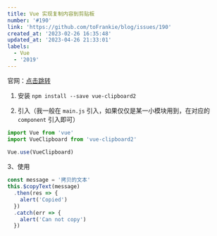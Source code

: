 ```yaml
---
title: Vue 实现复制内容到剪贴板
number: '#190'
link: 'https://github.com/toFrankie/blog/issues/190'
created_at: '2023-02-26 16:35:48'
updated_at: '2023-04-26 21:33:01'
labels:
  - Vue
  - '2019'
---
```

官网：[点击跳转](https://www.npmjs.com/package/vue-clipboard2)


1. 安装 `npm install --save vue-clipboard2`

2. 引入（我一般在 `main.js` 引入，如果仅仅是某一小模块用到，在对应的 `component` 引入即可）

```js
import Vue from 'vue'
import VueClipboard from 'vue-clipboard2'
 
Vue.use(VueClipboard)
```

3、使用

```js
const message = '拷贝的文本'
this.$copyText(message)
  .then(res => {
    alert('Copied')
  })
  .catch(err => {
    alert('Can not copy')
  })
```
